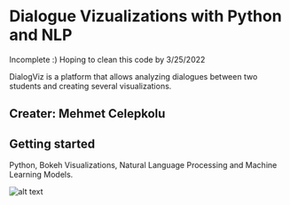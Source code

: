 # Dialogue Vizualizations with Python and NLP

Incomplete :) Hoping to clean this code by 3/25/2022

DialogViz is a platform that allows analyzing dialogues between two students and creating several visualizations. 

## Creater: Mehmet Celepkolu

## Getting started
Python, Bokeh Visualizations, Natural Language Processing and Machine Learning Models.

<!-- # Running
Open a Command Prompt or Terminal in the repository and run: -->


![alt text](https://github.com/mckolu/DialogViz/blob/main/Picture1.png)
